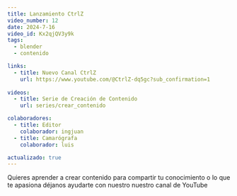 ```yaml
---
title: Lanzamiento CtrlZ
video_number: 12
date: 2024-7-16
video_id: Kx2qjQV3y9k
tags:
  - blender
  - contenido

links:
  - title: Nuevo Canal CtrlZ
    url: https://www.youtube.com/@CtrlZ-dq5gc?sub_confirmation=1
    
videos:
  - title: Serie de Creación de Contenido
    url: series/crear_contenido

colaboradores:
  - title: Editor
    colaborador: ingjuan
  - title: Camarógrafa
    colaborador: luis

actualizado: true
---
```


Quieres aprender a crear contenido para compartir tu conocimiento o lo que te apasiona déjanos ayudarte con nuestro nuestro canal de YouTube
